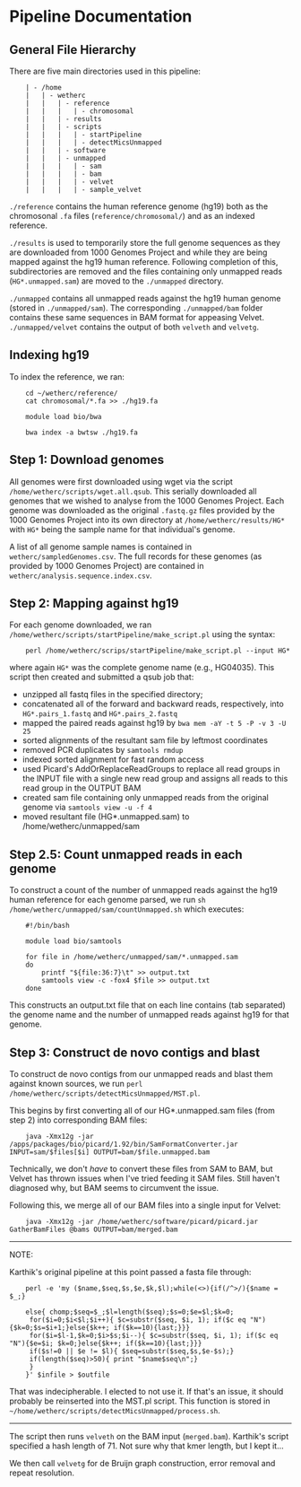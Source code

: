 Pipeline Documentation
======================

General File Hierarchy
----------------------

There are five main directories used in this pipeline:

```
	| - /home
	|   | - wetherc
	|   |   | - reference
	|   |   |   | - chromosomal
	|   |   | - results
	|   |   | - scripts
	|   |   |   | - startPipeline
	|   |   |   | - detectMicsUnmapped
	|   |   | - software
	|   |   | - unmapped
	|   |   |   | - sam
	|   |   |   | - bam
	|   |   |   | - velvet
	|	|	|   | - sample_velvet
```

`./reference` contains the human reference genome (hg19) both as the chromosonal `.fa` files (`reference/chromosomal/`) and as an indexed reference.

`./results` is used to temporarily store the full genome sequences as they are downloaded from 1000 Genomes Project and while they are being mapped against the hg19 human reference. Following completion of this, subdirectories are removed and the files containing only unmapped reads (`HG*.unmapped.sam`) are moved to the `./unmapped` directory.

`./unmapped` contains all unmapped reads against the hg19 human genome (stored in `./unmapped/sam`). The corresponding `./unmapped/bam` folder contains these same sequences in BAM format for appeasing Velvet. `./unmapped/velvet` contains the output of both `velveth` and `velvetg`.

Indexing hg19
-------------

To index the reference, we ran:

```
	cd ~/wetherc/reference/
	cat chromosomal/*.fa >> ./hg19.fa

	module load bio/bwa

	bwa index -a bwtsw ./hg19.fa
```

Step 1: Download genomes
------------------------

All genomes were first downloaded using wget via the script `/home/wetherc/scripts/wget.all.qsub`. This serially downloaded all genomes that we wished to analyse from the 1000 Genomes Project. Each genome was downloaded as the original `.fastq.gz` files provided by the 1000 Genomes Project into its own directory at `/home/wetherc/results/HG*` with `HG*` being the sample name for that individual's genome.

A list of all genome sample names is contained in `wetherc/sampledGenomes.csv`. The full records for these genomes (as provided by 1000 Genomes Project) are contained in `wetherc/analysis.sequence.index.csv`.

Step 2: Mapping against hg19
----------------------------

For each genome downloaded, we ran `/home/wetherc/scripts/startPipeline/make_script.pl` using the syntax:

```
	perl /home/wetherc/scrips/startPipeline/make_script.pl --input HG*
```

where again `HG*` was the complete genome name (e.g., HG04035). This script then created and submitted a qsub job that:

  - unzipped all fastq files in the specified directory;
  - concatenated all of the forward and backward reads, respectively, into `HG*.pairs_1.fastq` and `HG*.pairs_2.fastq`
  - mapped the paired reads against hg19 by `bwa mem -aY -t 5 -P -v 3 -U 25`
  - sorted alignments of the resultant sam file by leftmost coordinates
  - removed PCR duplicates by `samtools rmdup`
  - indexed sorted alignment for fast random access
  - used Picard's AddOrReplaceReadGroups to replace all read groups in the INPUT file with a single new read group and assigns all reads to this read group in the OUTPUT BAM
  - created sam file containing only unmapped reads from the original genome via `samtools view -u -f 4`
  - moved resultant file (HG*.unmapped.sam) to /home/wetherc/unmapped/sam

Step 2.5: Count unmapped reads in each genome
---------------------------------------------

To construct a count of the number of unmapped reads against the hg19 human reference for each genome parsed, we run `sh /home/wetherc/unmapped/sam/countUnmapped.sh` which executes:

```
	#!/bin/bash

	module load bio/samtools

	for file in /home/wetherc/unmapped/sam/*.unmapped.sam
	do
		printf "${file:36:7}\t" >> output.txt
		samtools view -c -fox4 $file >> output.txt
	done
```

This constructs an output.txt file that on each line contains (tab separated) the genome name and the number of unmapped reads against hg19 for that genome.

Step 3: Construct de novo contigs and blast
-------------------------------------------

To construct de novo contigs from our unmapped reads and blast them against known sources, we run `perl /home/wetherc/scripts/detectMicsUnmapped/MST.pl`.

This begins by first converting all of our HG*.unmapped.sam files (from step 2) into corresponding BAM files:

```
	java -Xmx12g -jar /apps/packages/bio/picard/1.92/bin/SamFormatConverter.jar INPUT=sam/$files[$i] OUTPUT=bam/$file.unmapped.bam
```

Technically, we don't *have* to convert these files from SAM to BAM, but Velvet has thrown issues when I've tried feeding it SAM files. Still haven't diagnosed why, but BAM seems to circumvent the issue.

Following this, we merge all of our BAM files into a single input for Velvet:

```
	java -Xmx12g -jar /home/wetherc/software/picard/picard.jar GatherBamFiles @bams OUTPUT=bam/merged.bam
```

- - - - - -
NOTE:

Karthik's original pipeline at this point passed a fasta file through:

```
	perl -e 'my ($name,$seq,$s,$e,$k,$l);while(<>){if(/^>/){$name = $_;}

	else{ chomp;$seq=$_;$l=length($seq);$s=0;$e=$l;$k=0;
	 for($i=0;$i<$l;$i++){ $c=substr($seq, $i, 1); if($c eq "N"){$k=0;$s=$i+1;}else{$k++; if($k==10){last;}}}
	 for($i=$l-1,$k=0;$i>$s;$i--){ $c=substr($seq, $i, 1); if($c eq "N"){$e=$i; $k=0;}else{$k++; if($k==10){last;}}}
	 if($s!=0 || $e != $l){ $seq=substr($seq,$s,$e-$s);}
	 if(length($seq)>50){ print "$name$seq\n";}
	 }
	}' $infile > $outfile
```

That was indecipherable. I elected to not use it. If that's an issue, it should probably be reinserted into the MST.pl script. This function is stored in `~/home/wetherc/scripts/detectMicsUnmapped/process.sh`.
- - - - - -

The script then runs `velveth` on the BAM input (`merged.bam`). Karthik's script specified a hash length of 71. Not sure why that kmer length, but I kept it...

We then call `velvetg` for de Bruijn graph construction, error removal and repeat resolution.